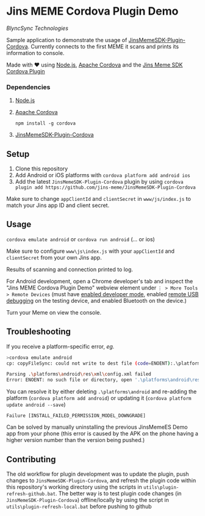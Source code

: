 # Jins MEME Cordova Plugin Demo
*BlyncSync Technologies*

Sample application to demonstrate the usage of [JinsMemeSDK-Plugin-Cordova](https://github.com/jins-meme/JinsMemeSDK-Plugin-Cordova).  Currently connects to the first MEME it scans and prints its information to console.

Made with ❤ using [Node.js](https://nodejs.org/), [Apache Cordova](https://cordova.apache.org/) and the [Jins Meme SDK Cordova Plugin](https://github.com/jins-meme/JinsMemeSDK-Plugin-Cordova)

### Dependencies

1. [Node.js](https://nodejs.org/)
2. [Apache Cordova](https://cordova.apache.org/)

    `npm install -g cordova`

3. [JinsMemeSDK-Plugin-Cordova](https://github.com/jins-meme/JinsMemeSDK-Plugin-Cordova)

## Setup

1. Clone this repository
2. Add Android or iOS platforms with `cordova platform add android ios`
3. Add the latest `JinsMemeSDK-Plugin-Cordova` plugin by using `cordova plugin add https://github.com/jins-meme/JinsMemeSDK-Plugin-Cordova`

Make sure to change `appClientId` and `clientSecret` in `www/js/index.js` to match your Jins app ID and client secret.

## Usage

``cordova emulate android`` or ``cordova run android`` (... or ios)

Make sure to configure `www\js\index.js` with your `appClientId` and `clientSecret` from your own Jins app.

Results of scanning and connection printed to log.

For Android development, open a Chrome developer's tab and inspect the "Jins MEME Cordova Plugin Demo" webview element under `⋮ > More Tools > Remote Devices` (must have [enabled developer mode](http://blog.syncios.com/enable-developer-optionsusb-debugging-mode-on-devices-with-android-4-2-jelly-bean/), enabled [remote USB debugging](https://developers.google.com/web/tools/chrome-devtools/remote-debugging/) on the testing device, and enabled Bluetooth on the device.)

Turn your Meme on view the console.

## Troubleshooting

If you receive a platform-specific error, *eg.*

```bash
>cordova emulate android
cp: copyFileSync: could not write to dest file (code=ENOENT):.\platforms\android\res\xml\config.xml

Parsing .\platforms\android\res\xml\config.xml failed
Error: ENOENT: no such file or directory, open '.\platforms\android\res\xml\config.xml'
```

You can resolve it by either deleting `.\platforms\android` and re-adding the platform (`cordova platform add android`) or updating it (`cordova platform update android --save`)

`Failure [INSTALL_FAILED_PERMISSION_MODEL_DOWNGRADE]`

Can be solved by manually uninstalling the previous JinsMemeES Demo app from your phone (this error is caused by the APK on the phone having a higher version number than the version being pushed.)

## Contributing

The old workflow for plugin development was to update the plugin, push changes to `JinsMemeSDK-Plugin-Cordova`, and refresh the plugin code within this repository's working directory using the scripts in `utils\plugin-refresh-github.bat`.  The better way is to test plugin code changes (in `JinsMemeSDK-Plugin-Cordova`) offline/locally by using the script in `utils\plugin-refresh-local.bat` before pushing to github

